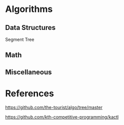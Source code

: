 # Algorithms

## Data Structures
Segment Tree
## Math

## Miscellaneous

# References
https://github.com/the-tourist/algo/tree/master

https://github.com/kth-competitive-programming/kactl
